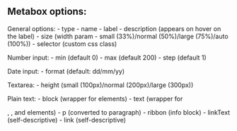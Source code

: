 
Metabox options:
------------------------------

General options:
	- type
	- name
	- label
	- description (appears on hover on the label)
	- size (width param - small (33%)/normal (50%)/large (75%)/auto (100%))
	- selector (custom css class)
	
Number input:
	- min (default 0)
	- max (default 200)
	- step (default 1)

Date input:
	- format (default: dd/mm/yy)

Textarea:
	- height (small (100px)/normal (200px)/large (300px))

Plain text:
	- block (wrapper for <text> elements)
	- text (wrapper for <p>, <ribbon>, <linkText> and <link> elements)
	- p (converted to paragraph)
	- ribbon (info block)
	- linkText (self-descriptive)
	- link (self-descriptive)